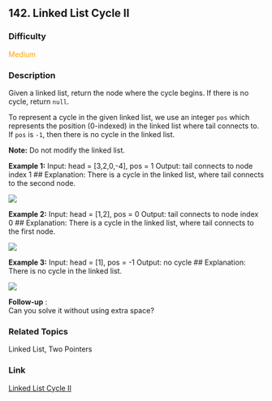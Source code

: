 ## 142. Linked List Cycle II
### Difficulty

 <font color=orange>Medium</font>

### Description

Given a linked list, return the node where the cycle begins. If there is no
cycle, return `null`.

To represent a cycle in the given linked list, we use an integer `pos` which
represents the position (0-indexed) in the linked list where tail connects to.
If `pos` is `-1`, then there is no cycle in the linked list.

**Note:** Do not modify the linked list.



**Example 1:**
            Input: head = [3,2,0,-4], pos = 1    Output: tail connects to node index 1    ## Explanation: There is a cycle in the linked list, where tail connects to the second node.    

![](https://assets.leetcode.com/uploads/2018/12/07/circularlinkedlist.png)

**Example 2:**
            Input: head = [1,2], pos = 0    Output: tail connects to node index 0    ## Explanation: There is a cycle in the linked list, where tail connects to the first node.    

![](https://assets.leetcode.com/uploads/2018/12/07/circularlinkedlist_test2.png)

**Example 3:**
            Input: head = [1], pos = -1    Output: no cycle    ## Explanation: There is no cycle in the linked list.    

![](https://assets.leetcode.com/uploads/2018/12/07/circularlinkedlist_test3.png)



**Follow-up** :  
Can you solve it without using extra space?


### Related Topics

Linked List, Two Pointers


### Link
[Linked List Cycle II](https://leetcode.com/problems/linked-list-cycle-ii)
